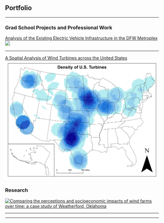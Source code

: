 ## Portfolio

---

### Grad School Projects and Professional Work

[Analysis of the Existing Electric Vehicle Infrastructure in the DFW Metroplex](/pdf/JMammen_GIS5253-999_FinalProject.pdf)
<img src="/images/Dallas_Driveshed_Mile.jpg">

---
[A Spatial Analysis of Wind Turbines across the United States](/sample_page)
<img src="/images/Density_Turbine_ArcMap.jpg">

### Research

[![Comparing the perceptions and socioeconomic impacts of wind farms over time: a case study of Weatherford, Oklahoma](/images/Capstone_Poster.png)](/pdf/Capstone_Final_Paper.pdf)

---



---
